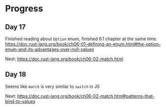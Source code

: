 # Progress

## Day 17

Finished reading about `Option` enum, finished 6.1 chapter at the same time.
https://doc.rust-lang.org/book/ch06-01-defining-an-enum.html#the-option-enum-and-its-advantages-over-null-values

Next: https://doc.rust-lang.org/book/ch06-02-match.html

## Day 18

Seems like `match` is very similar to `switch` in JS

Next: https://doc.rust-lang.org/book/ch06-02-match.html#patterns-that-bind-to-values
